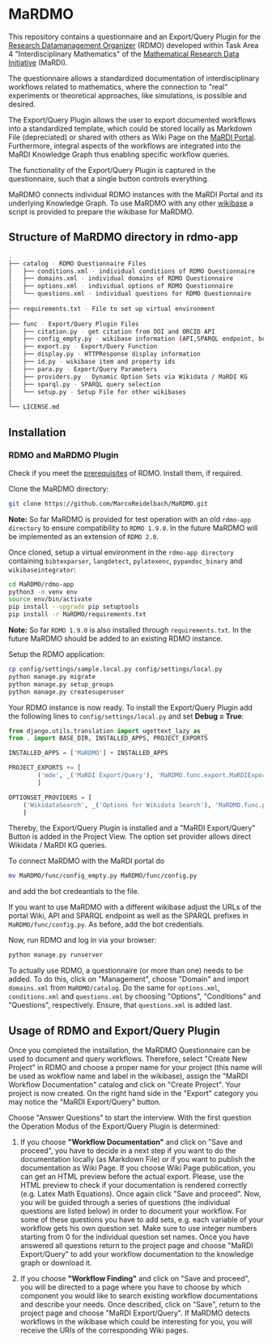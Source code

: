 # MaRDMO

This repository contains a questionnaire and an Export/Query Plugin for the [Research Datamanagement Organizer](https://rdmorganiser.github.io/) (RDMO) developed within Task Area 4 "Interdisciplinary Mathematics" of the [Mathematical Research Data Initiative](https://www.mardi4nfdi.de/about/mission) (MaRDI). 

The questionnaire allows a standardized documentation of interdisciplinary workflows related to mathematics, where the connection to "real" experiments or theoretical approaches, like simulations, is possible and desired.

The Export/Query Plugin allows the user to export documented workflows into a standardized template, which could be stored locally as Markdown File (depreciated) or shared with others as Wiki Page on the [MaRDI Portal](https://portal.mardi4nfdi.de/wiki/Portal). Furthermore, integral aspects of the workflows are integrated into the MaRDI Knowledge Graph thus enabling specific workflow queries. 

The functionality of the Export/Query Plugin is captured in the questionnaire, such that a single button controls everything. 

MaRDMO connects individual RDMO instances with the MaRDI Portal and its underlying Knowledge Graph. To use MaRDMO with any other [wikibase](https://www.mediawiki.org/wiki/Wikibase/Installation) a script is provided to prepare the wikibase for MaRDMO. 

## Structure of MaRDMO directory in rdmo-app

```bash
. 
├── catalog - RDMO Questionnaire Files 
│   ├── conditions.xml - individual conditions of RDMO Questionnaire 
│   ├── domains.xml - individual domains of RDMO Questionnaire 
│   ├── options.xml - individual options of RDMO Questionnaire 
│   └── questions.xml - individual questions for RDMO Questionnaire 
│ 
├── requirements.txt - File to set up virtual environment 
│ 
├── func - Export/Query Plugin Files
│   ├── citation.py - get citation from DOI and ORCID API 
│   ├── config_empty.py - wikibase information (API,SPARQL endpoint, bot credentials)
│   ├── export.py - Export/Query Function 
│   ├── display.py - HTTPResponse display information
│   ├── id.py - wikibase item and property ids 
│   ├── para.py - Export/Query Parameters
│   ├── providers.py - Dynamic Option Sets via Wikidata / MaRDI KG
│   ├── sparql.py - SPARQL query selection
│   └── setup.py - Setup File for other wikibases
│ 
└── LICENSE.md 
```
  
## Installation

### RDMO and MaRDMO Plugin

Check if you meet the [prerequisites](https://rdmo.readthedocs.io/en/latest/installation/prerequisites.html) of RDMO. Install them, if required.

Clone the MaRDMO directory:

```bash
git clone https://github.com/MarcoReidelbach/MaRDMO.git
```

**Note:** So far MaRDMO is provided for test operation with an old `rdmo-app directory` to ensure compatibility to `RDMO 1.9.0`. In the future MaRDMO will be implemented as an extension of `RDMO 2.0`. 

Once cloned, setup a virtual environment in the `rdmo-app directory` containing `bibtexparser`, `langdetect`, `pylatexenc`, `pypandoc_binary` and `wikibaseintegrator`:

```bash
cd MaRDMO/rdmo-app
python3 -m venv env 
source env/bin/activate
pip install --upgrade pip setuptools 
pip install -r MaRDMO/requirements.txt
```

**Note:** So far `RDMO 1.9.0` is also installed through `requirements.txt`. In the future MaRDMO should be added to an existing RDMO instance.

Setup the RDMO application:

```bash
cp config/settings/sample.local.py config/settings/local.py
python manage.py migrate                
python manage.py setup_groups           
python manage.py createsuperuser
```

Your RDMO instance is now ready. To install the Export/Query Plugin add the following lines to `config/settings/local.py` and set **Debug = True**:

```python
from django.utils.translation import ugettext_lazy as _  
from . import BASE_DIR, INSTALLED_APPS, PROJECT_EXPORTS
```

```python
INSTALLED_APPS = ['MaRDMO'] + INSTALLED_APPS

PROJECT_EXPORTS += [
        ('mde', _('MaRDI Export/Query'), 'MaRDMO.func.export.MaRDIExport'),
        ]

OPTIONSET_PROVIDERS = [
    ('WikidataSearch', _('Options for Wikidata Search'), 'MaRDMO.func.providers.WikidataSearch')
    ]
```

Thereby, the Export/Query Plugin is installed and a "MaRDI Export/Query" Button is added in the Project View. The option set provider allows direct Wikidata / MaRDI KG queries. 

To connect MaRDMO with the MaRDI portal do

```bash
mv MaRDMO/func/config_empty.py MaRDMO/func/config.py
```

and add the bot credeantials to the file. 

If you want to use MaRDMO with a different wikibase adjust the URLs of the portal Wiki, API and SPARQL endpoint as well as the SPARQL prefixes in `MaRDMO/func/config.py`. As before, add the bot credentials.

Now, run RDMO and log in via your browser:

```bash
python manage.py runserver
```

To actually use RDMO, a questionnaire (or more than one) needs to be added. To do this, click on "Management", choose "Domain" and import `domains.xml` from `MaRDMO/catalog`. Do the same for `options.xml`, `conditions.xml` and `questions.xml` by choosing "Options", "Conditions" and "Questions", respectively. Ensure, that `questions.xml` is added last.

## Usage of RDMO and Export/Query Plugin

Once you completed the installation, the MaRDMO Questionnaire can be used to document and query workflows. Therefore, select "Create New Project" in RDMO and choose a proper name for your project (this name will be used as wokflow name and label in the wikibase), assign the "MaRDI Workflow Documentation" catalog and click on "Create Project". Your project is now created. On the right hand side in the "Export" category you may notice the "MaRDI Export/Query" button.      

Choose "Answer Questions" to start the interview. With the first question the Operation Modus of the Export/Query Plugin is determined:

1) If you choose **"Workflow Documentation"** and click on "Save and proceed", you have to decide in a next step if you want to do the documentation locally (as Markdown File) or if you want to publish the documentation as Wiki Page. If you choose Wiki Page publication, you can get an HTML preview before the actual export. Please, use the HTML preview to check if your documentation is rendered correctly (e.g. Latex Math Equations). Once again click "Save and proceed". Now, you will be guided through a series of questions (the individual questions are listed below) in order to document your workflow. For some of these questions you have to add sets, e.g. each variable of your workflow gets his own question set. Make sure to use integer numbers starting from 0 for the individual question set names. Once you have answered all questions return to the project page and choose "MaRDI Export/Query" to add your workflow documentation to the knowledge graph or download it. 

2) If you choose **"Workflow Finding"** and click on "Save and proceed", you will be directed to a page where you have to choose by which component you would like to search existing workflow documentations and describe your needs. Once described, click on "Save", return to the project page and choose "MaRDI Export/Query". If MaRDMO detects workflows in the wikibase which could be interesting for you, you will receive the URIs of the corresponding Wiki pages.

